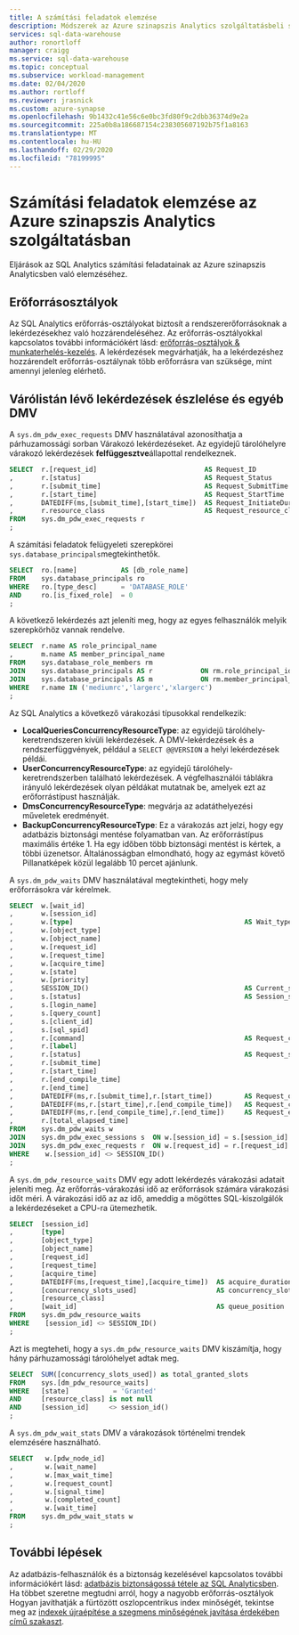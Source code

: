 ```yaml
---
title: A számítási feladatok elemzése
description: Módszerek az Azure szinapszis Analytics szolgáltatásbeli számítási feladatok rangsorolásának elemzéséhez.
services: sql-data-warehouse
author: ronortloff
manager: craigg
ms.service: sql-data-warehouse
ms.topic: conceptual
ms.subservice: workload-management
ms.date: 02/04/2020
ms.author: rortloff
ms.reviewer: jrasnick
ms.custom: azure-synapse
ms.openlocfilehash: 9b1432c41e56c6e0bc3fd80f9c2dbb36374d9e2a
ms.sourcegitcommit: 225a0b8a186687154c238305607192b75f1a8163
ms.translationtype: MT
ms.contentlocale: hu-HU
ms.lasthandoff: 02/29/2020
ms.locfileid: "78199995"
---
```

# <a name="analyze-your-workload-in-azure-synapse-analytics"></a>Számítási feladatok elemzése az Azure szinapszis Analytics szolgáltatásban

Eljárások az SQL Analytics számítási feladatainak az Azure szinapszis Analyticsben való elemzéséhez.

## <a name="resource-classes"></a>Erőforrásosztályok

Az SQL Analytics erőforrás-osztályokat biztosít a rendszererőforrásoknak a lekérdezésekhez való hozzárendeléséhez.  Az erőforrás-osztályokkal kapcsolatos további információkért lásd: [erőforrás-osztályok & munkaterhelés-kezelés](resource-classes-for-workload-management.md).  A lekérdezések megvárhatják, ha a lekérdezéshez hozzárendelt erőforrás-osztálynak több erőforrásra van szüksége, mint amennyi jelenleg elérhető.

## <a name="queued-query-detection-and-other-dmvs"></a>Várólistán lévő lekérdezések észlelése és egyéb DMV

A `sys.dm_pdw_exec_requests` DMV használatával azonosíthatja a párhuzamossági sorban Várakozó lekérdezéseket. Az egyidejű tárolóhelyre várakozó lekérdezések **felfüggesztve**állapottal rendelkeznek.

```sql
SELECT  r.[request_id]                           AS Request_ID
,       r.[status]                               AS Request_Status
,       r.[submit_time]                          AS Request_SubmitTime
,       r.[start_time]                           AS Request_StartTime
,       DATEDIFF(ms,[submit_time],[start_time])  AS Request_InitiateDuration_ms
,       r.resource_class                         AS Request_resource_class
FROM    sys.dm_pdw_exec_requests r
;
```

A számítási feladatok felügyeleti szerepkörei `sys.database_principals`megtekinthetők.

```sql
SELECT  ro.[name]           AS [db_role_name]
FROM    sys.database_principals ro
WHERE   ro.[type_desc]      = 'DATABASE_ROLE'
AND     ro.[is_fixed_role]  = 0
;
```

A következő lekérdezés azt jeleníti meg, hogy az egyes felhasználók melyik szerepkörhöz vannak rendelve.

```sql
SELECT  r.name AS role_principal_name
,       m.name AS member_principal_name
FROM    sys.database_role_members rm
JOIN    sys.database_principals AS r            ON rm.role_principal_id      = r.principal_id
JOIN    sys.database_principals AS m            ON rm.member_principal_id    = m.principal_id
WHERE   r.name IN ('mediumrc','largerc','xlargerc')
;
```

Az SQL Analytics a következő várakozási típusokkal rendelkezik:

* **LocalQueriesConcurrencyResourceType**: az egyidejű tárolóhely-keretrendszeren kívüli lekérdezések. A DMV-lekérdezések és a rendszerfüggvények, például a `SELECT @@VERSION` a helyi lekérdezések példái.
* **UserConcurrencyResourceType**: az egyidejű tárolóhely-keretrendszerben található lekérdezések. A végfelhasználói táblákra irányuló lekérdezések olyan példákat mutatnak be, amelyek ezt az erőforrástípust használják.
* **DmsConcurrencyResourceType**: megvárja az adatáthelyezési műveletek eredményét.
* **BackupConcurrencyResourceType**: Ez a várakozás azt jelzi, hogy egy adatbázis biztonsági mentése folyamatban van. Az erőforrástípus maximális értéke 1. Ha egy időben több biztonsági mentést is kértek, a többi üzenetsor. Általánosságban elmondható, hogy az egymást követő Pillanatképek közül legalább 10 percet ajánlunk. 

A `sys.dm_pdw_waits` DMV használatával megtekintheti, hogy mely erőforrásokra vár kérelmek.

```sql
SELECT  w.[wait_id]
,       w.[session_id]
,       w.[type]                                           AS Wait_type
,       w.[object_type]
,       w.[object_name]
,       w.[request_id]
,       w.[request_time]
,       w.[acquire_time]
,       w.[state]
,       w.[priority]
,       SESSION_ID()                                       AS Current_session
,       s.[status]                                         AS Session_status
,       s.[login_name]
,       s.[query_count]
,       s.[client_id]
,       s.[sql_spid]
,       r.[command]                                        AS Request_command
,       r.[label]
,       r.[status]                                         AS Request_status
,       r.[submit_time]
,       r.[start_time]
,       r.[end_compile_time]
,       r.[end_time]
,       DATEDIFF(ms,r.[submit_time],r.[start_time])        AS Request_queue_time_ms
,       DATEDIFF(ms,r.[start_time],r.[end_compile_time])   AS Request_compile_time_ms
,       DATEDIFF(ms,r.[end_compile_time],r.[end_time])     AS Request_execution_time_ms
,       r.[total_elapsed_time]
FROM    sys.dm_pdw_waits w
JOIN    sys.dm_pdw_exec_sessions s  ON w.[session_id] = s.[session_id]
JOIN    sys.dm_pdw_exec_requests r  ON w.[request_id] = r.[request_id]
WHERE    w.[session_id] <> SESSION_ID()
;
```

A `sys.dm_pdw_resource_waits` DMV egy adott lekérdezés várakozási adatait jeleníti meg. Az erőforrás-várakozási idő az erőforrások számára várakozási időt méri. A várakozási idő az az idő, ameddig a mögöttes SQL-kiszolgálók a lekérdezéseket a CPU-ra ütemezhetik.

```sql
SELECT  [session_id]
,       [type]
,       [object_type]
,       [object_name]
,       [request_id]
,       [request_time]
,       [acquire_time]
,       DATEDIFF(ms,[request_time],[acquire_time])  AS acquire_duration_ms
,       [concurrency_slots_used]                    AS concurrency_slots_reserved
,       [resource_class]
,       [wait_id]                                   AS queue_position
FROM    sys.dm_pdw_resource_waits
WHERE    [session_id] <> SESSION_ID()
;
```

Azt is megteheti, hogy a `sys.dm_pdw_resource_waits` DMV kiszámítja, hogy hány párhuzamossági tárolóhelyet adtak meg.

```sql
SELECT  SUM([concurrency_slots_used]) as total_granted_slots
FROM    sys.[dm_pdw_resource_waits]
WHERE   [state]           = 'Granted'
AND     [resource_class] is not null
AND     [session_id]     <> session_id()
;
```

A `sys.dm_pdw_wait_stats` DMV a várakozások történelmi trendek elemzésére használható.

```sql
SELECT   w.[pdw_node_id]
,        w.[wait_name]
,        w.[max_wait_time]
,        w.[request_count]
,        w.[signal_time]
,        w.[completed_count]
,        w.[wait_time]
FROM    sys.dm_pdw_wait_stats w
;
```

## <a name="next-steps"></a>További lépések

Az adatbázis-felhasználók és a biztonság kezelésével kapcsolatos további információkért lásd: [adatbázis biztonságossá tétele az SQL Analyticsben](sql-data-warehouse-overview-manage-security.md). Ha többet szeretne megtudni arról, hogy a nagyobb erőforrás-osztályok Hogyan javíthatják a fürtözött oszlopcentrikus index minőségét, tekintse meg az [indexek újraépítése a szegmens minőségének javítása érdekében című szakaszt](sql-data-warehouse-tables-index.md#rebuilding-indexes-to-improve-segment-quality).
